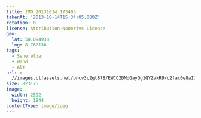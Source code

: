 ```yaml
---
title: IMG_20131014_173405
takenAt: '2013-10-14T15:34:05.000Z'
rotation: 0
license: Attribution-NoDerivs License
geo:
  lat: 50.094938
  lng: 8.762138
tags:
  - Senefelder
  - Wand
  - Alt
url: >-
  //images.ctfassets.net/bncv3c2gt878/EWCC2DMdGayQg1QYZvkR9/c2fac0e8a1789f712af78707bc3f1c58/img_20131014_173405_10287400773_o
size: 823175
image:
  width: 2592
  height: 1944
contentType: image/jpeg
---
```


